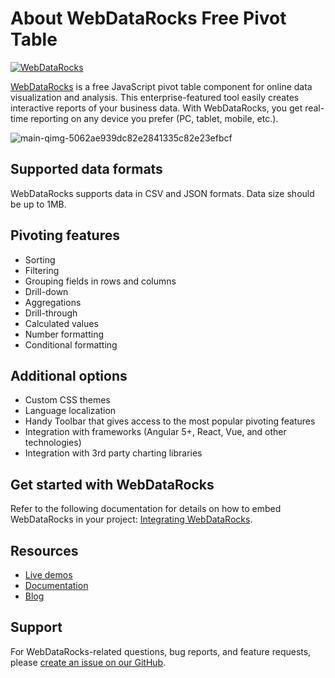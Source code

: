 # About WebDataRocks Free Pivot Table
[![WebDataRocks](https://cdn.webdatarocks.com/readmes/main.png)](https://www.webdatarocks.com/)

[WebDataRocks](https://www.webdatarocks.com/) is a free JavaScript pivot table component for online data visualization and analysis. This enterprise-featured tool easily creates interactive reports of your business data. With WebDataRocks, you get real-time reporting on any device you prefer (PC, tablet, mobile, etc.).

![main-qimg-5062ae939dc82e2841335c82e23efbcf](https://user-images.githubusercontent.com/33940017/39316115-0e78dd00-4981-11e8-84e9-f31a922fd7fc.gif)

## Supported data formats

WebDataRocks supports data in CSV and JSON formats. Data size should be up to 1MB.

## Pivoting features

- Sorting
- Filtering
- Grouping fields in rows and columns
- Drill-down
- Aggregations
- Drill-through
- Calculated values
- Number formatting
- Conditional formatting

## Additional options 

- Custom CSS themes
- Language localization 
- Handy Toolbar that gives access to the most popular pivoting features
- Integration with frameworks (Angular 5+, React, Vue, and other technologies)
- Integration with 3rd party charting libraries

## Get started with WebDataRocks

Refer to the following documentation for details on how to embed WebDataRocks in your project: [Integrating WebDataRocks](https://www.webdatarocks.com/doc/how-to-start-online-reporting/).

## Resources

- [Live demos](https://www.webdatarocks.com/demos/pivot-table-demo/)
- [Documentation](https://www.webdatarocks.com/doc/)
- [Blog](https://www.webdatarocks.com/blog/)

## Support

For WebDataRocks-related questions, bug reports, and feature requests, please [create an issue on our GitHub](https://github.com/WebDataRocks/web-pivot-table/issues).
